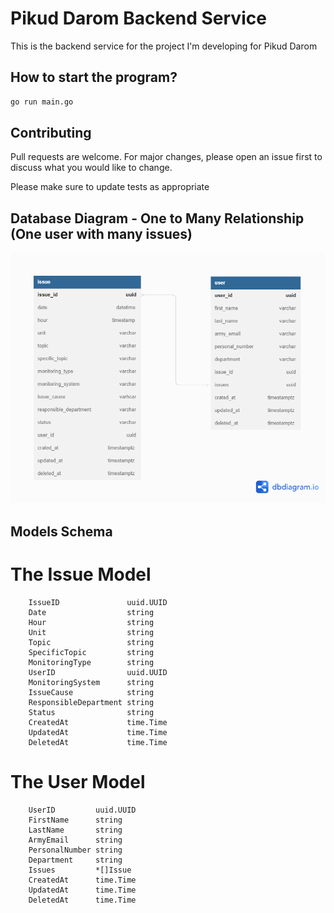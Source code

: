 # Pikud Darom Backend Service

This is the backend service for the project I'm developing for Pikud Darom

## How to start the program?

```bash
go run main.go
```

## Contributing

Pull requests are welcome. For major changes, please open an issue first
to discuss what you would like to change.

Please make sure to update tests as appropriate

## Database Diagram - One to Many Relationship (One user with many issues)

![Database Diagram](/images/database-diagram.jpg)

## Models Schema

# The Issue Model

```golang
	IssueID               uuid.UUID
	Date                  string
	Hour                  string
	Unit                  string
	Topic                 string
	SpecificTopic         string
	MonitoringType        string
	UserID                uuid.UUID
	MonitoringSystem      string
	IssueCause            string
	ResponsibleDepartment string
	Status                string
	CreatedAt             time.Time
	UpdatedAt             time.Time
	DeletedAt             time.Time
```

# The User Model

```golang
	UserID         uuid.UUID
	FirstName      string
	LastName       string
	ArmyEmail      string
	PersonalNumber string
	Department     string
	Issues         *[]Issue
	CreatedAt      time.Time
	UpdatedAt      time.Time
	DeletedAt      time.Time
```
